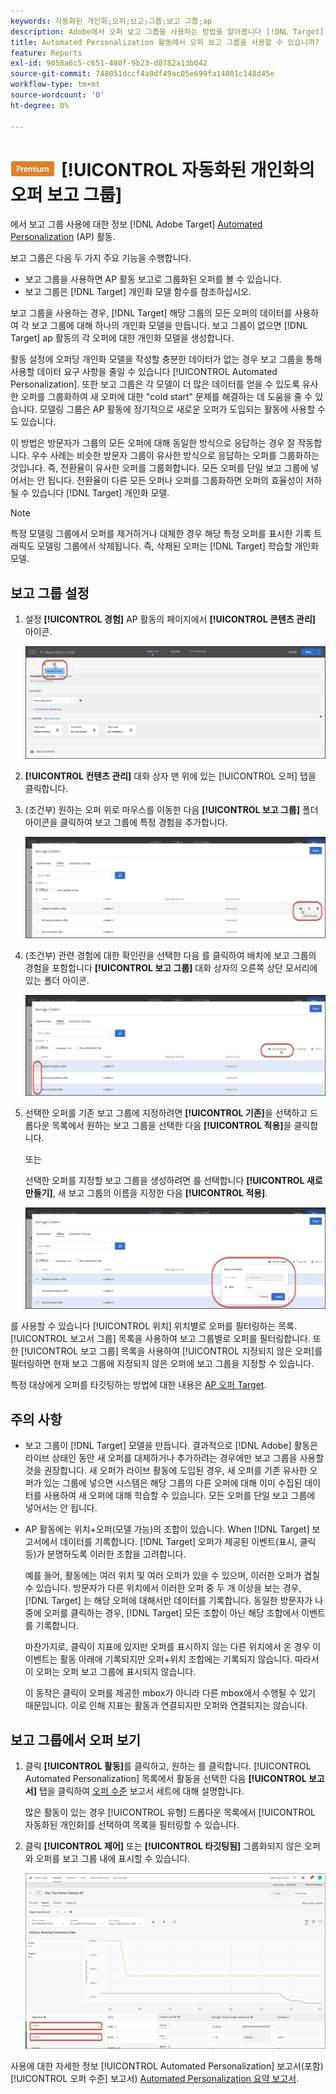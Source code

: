 ```yaml
---
keywords: 자동화된 개인화;오퍼;보고;그룹;보고 그룹;ap
description: Adobe에서 오퍼 보고 그룹을 사용하는 방법을 알아봅니다 [!DNL Target] [!UICONTROL Automated Personalization] 활동.
title: Automated Personalization 활동에서 오퍼 보고 그룹을 사용할 수 있습니까?
feature: Reports
exl-id: 9058a6c5-c651-480f-9b23-d0782a13b042
source-git-commit: 748051dccf4a0df49ac05e699fa14801c148d45e
workflow-type: tm+mt
source-wordcount: '0'
ht-degree: 0%

---
```


# ![PREMIUM](/help/main/assets/premium.png)[!UICONTROL  자동화된 개인화의 오퍼 보고 그룹]

에서 보고 그룹 사용에 대한 정보 [!DNL Adobe Target] [Automated Personalization](/help/main/c-activities/t-automated-personalization/automated-personalization.md) (AP) 활동.

보고 그룹은 다음 두 가지 주요 기능을 수행합니다.

* 보고 그룹을 사용하면 AP 활동 보고로 그룹화된 오퍼를 볼 수 있습니다.
* 보고 그룹은 [!DNL Target] 개인화 모델 함수를 참조하십시오.

보고 그룹을 사용하는 경우, [!DNL Target] 해당 그룹의 모든 오퍼의 데이터를 사용하여 각 보고 그룹에 대해 하나의 개인화 모델을 만듭니다. 보고 그룹이 없으면 [!DNL Target] ap 활동의 각 오퍼에 대한 개인화 모델을 생성합니다.

활동 설정에 오퍼당 개인화 모델을 작성할 충분한 데이터가 없는 경우 보고 그룹을 통해 사용할 데이터 요구 사항을 줄일 수 있습니다 [!UICONTROL Automated Personalization]. 또한 보고 그룹은 각 모델이 더 많은 데이터를 얻을 수 있도록 유사한 오퍼를 그룹화하여 새 오퍼에 대한 &quot;cold start&quot; 문제를 해결하는 데 도움을 줄 수 있습니다. 모델링 그룹은 AP 활동에 정기적으로 새로운 오퍼가 도입되는 활동에 사용할 수도 있습니다.

이 방법은 방문자가 그룹의 모든 오퍼에 대해 동일한 방식으로 응답하는 경우 잘 작동합니다. 우수 사례는 비슷한 방문자 그룹이 유사한 방식으로 응답하는 오퍼를 그룹화하는 것입니다. 즉, 전환율이 유사한 오퍼를 그룹화합니다. 모든 오퍼를 단일 보고 그룹에 넣어서는 안 됩니다. 전환율이 다른 모든 오퍼나 오퍼를 그룹화하면 오퍼의 효율성이 저하될 수 있습니다 [!DNL Target] 개인화 모델.

>[!NOTE]
>
>특정 모델링 그룹에서 오퍼를 제거하거나 대체한 경우 해당 특정 오퍼를 표시한 기록 트래픽도 모델링 그룹에서 삭제됩니다. 즉, 삭제된 오퍼는 [!DNL Target] 학습할 개인화 모델.

## 보고 그룹 설정

1. 설정 **[!UICONTROL 경험]** AP 활동의 페이지에서 **[!UICONTROL 콘텐츠 관리]** 아이콘.

   ![콘텐츠 관리 아이콘](/help/main/c-reports/assets/ap_manage_content.png)

1. **[!UICONTROL 컨텐츠 관리]** 대화 상자 맨 위에 있는 [!UICONTROL 오퍼] 탭을 클릭합니다.
1. (조건부) 원하는 오퍼 위로 마우스를 이동한 다음 **[!UICONTROL 보고 그룹]** 폴더 아이콘을 클릭하여 보고 그룹에 특정 경험을 추가합니다.

   ![보고 그룹 아이콘](/help/main/c-reports/assets/ap_manage_content_2.png)

1. (조건부) 관련 경험에 대한 확인란을 선택한 다음 를 클릭하여 배치에 보고 그룹의 경험을 포함합니다 **[!UICONTROL 보고 그룹]** 대화 상자의 오른쪽 상단 모서리에 있는 폴더 아이콘.

   ![보고 그룹 아이콘](/help/main/c-reports/assets/ap_manage_content_3.png)

1. 선택한 오퍼를 기존 보고 그룹에 지정하려면 **[!UICONTROL 기존]**&#x200B;을 선택하고 드롭다운 목록에서 원하는 보고 그룹을 선택한 다음 **[!UICONTROL 적용]**&#x200B;을 클릭합니다.

   또는

   선택한 오퍼를 지정할 보고 그룹을 생성하려면 를 선택합니다 **[!UICONTROL 새로 만들기]**, 새 보고 그룹의 이름을 지정한 다음 **[!UICONTROL 적용]**.

   ![새 보고 그룹을 만드는 새 아이콘](/help/main/c-reports/assets/ap_reporting_groups.png)

를 사용할 수 있습니다 [!UICONTROL 위치] 위치별로 오퍼를 필터링하는 목록. [!UICONTROL 보고서 그룹] 목록을 사용하여 보고 그룹별로 오퍼를 필터링합니다. 또한 [!UICONTROL 보고 그룹] 목록을 사용하여 [!UICONTROL 지정되지 않은 오퍼]를 필터링하면 현재 보고 그룹에 지정되지 않은 오퍼에 보고 그룹을 지정할 수 있습니다.

특정 대상에게 오퍼를 타깃팅하는 방법에 대한 내용은 [AP 오퍼 Target](/help/main/c-activities/t-automated-personalization/ap-target-offers.md#task_F207ED7A41B84FD39BB6FCBFABF4B23E).

## 주의 사항

* 보고 그룹이 [!DNL Target] 모델을 만듭니다. 결과적으로 [!DNL Adobe] 활동은 라이브 상태인 동안 새 오퍼를 대체하거나 추가하려는 경우에만 보고 그룹을 사용할 것을 권장합니다. 새 오퍼가 라이브 활동에 도입된 경우, 새 오퍼를 기존 유사한 오퍼가 있는 그룹에 넣으면 시스템은 해당 그룹의 다른 오퍼에 대해 이미 수집된 데이터를 사용하여 새 오퍼에 대해 학습할 수 있습니다. 모든 오퍼를 단일 보고 그룹에 넣어서는 안 됩니다.

* AP 활동에는 위치+오퍼(모델 가능)의 조합이 있습니다. When [!DNL Target] 보고서에서 데이터를 기록합니다. [!DNL Target] 오퍼가 제공된 이벤트(표시, 클릭 등)가 분명하도록 이러한 조합을 고려합니다.

   예를 들어, 활동에는 여러 위치 및 여러 오퍼가 있을 수 있으며, 이러한 오퍼가 겹칠 수 있습니다. 방문자가 다른 위치에서 이러한 오퍼 중 두 개 이상을 보는 경우, [!DNL Target] 는 해당 오퍼에 대해서만 데이터를 기록합니다. 동일한 방문자가 나중에 오퍼를 클릭하는 경우, [!DNL Target] 모든 조합이 아닌 해당 조합에서 이벤트를 기록합니다.

   마찬가지로, 클릭이 지표에 있지만 오퍼를 표시하지 않는 다른 위치에서 온 경우 이 이벤트는 활동 아래에 기록되지만 오퍼+위치 조합에는 기록되지 않습니다. 따라서 이 오퍼는 오퍼 보고 그룹에 표시되지 않습니다.

   이 동작은 클릭이 오퍼를 제공한 mbox가 아니라 다른 mbox에서 수행될 수 있기 때문입니다. 이로 인해 지표는 활동과 연결되지만 오퍼와 연결되지는 않습니다.

## 보고 그룹에서 오퍼 보기

1. 클릭 **[!UICONTROL 활동]**&#x200B;를 클릭하고, 원하는 를 클릭합니다. [!UICONTROL Automated Personalization] 목록에서 활동을 선택한 다음 **[!UICONTROL 보고서]** 탭을 클릭하여 [오퍼 수준](/help/main/c-reports/personalization-reports/reports-ap.md) 보고서 세트에 대해 설명합니다.

   많은 활동이 있는 경우 [!UICONTROL 유형] 드롭다운 목록에서 [!UICONTROL 자동화된 개인화]를 선택하여 목록을 필터링할 수 있습니다.

1. 클릭 **[!UICONTROL 제어]** 또는 **[!UICONTROL 타깃팅됨]** 그룹화되지 않은 오퍼와 오퍼를 보고 그룹 내에 표시할 수 있습니다.

   ![오퍼 그룹: 제어 및 타깃팅됨](/help/main/c-reports/c-report-settings/assets/offer-groups.png)

사용에 대한 자세한 정보 [!UICONTROL Automated Personalization] 보고서(포함) [!UICONTROL 오퍼 수준] 보고서) [Automated Personalization 요약 보고서](/help/main/c-reports/personalization-reports/reports-ap.md).


